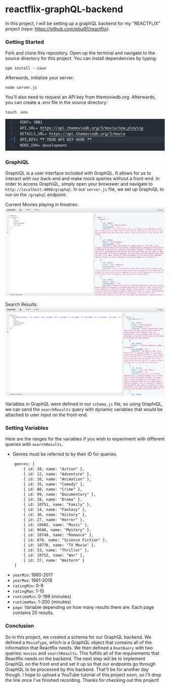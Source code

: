 # reactflix-graphQL-backend #
In this project, I will be setting up a graphQL backend for my "REACTFLIX" project (repo: https://github.com/ebui91/reactflix).

### Getting Started ###
Fork and clone this repository. Open up the terminal and navigate to the source directory for this project. You can install dependencies by typing:

```
npm install --save
```

Afterwards, initialize your server:
```
node server.js
```

You'll also need to request an API key from themoviedb.org. Afterwards, you can create a .env file in the source directory:
```
touch .env
```
![alt text](https://github.com/ebui91/reactflix-graphQL-backend/blob/master/images/env.png)



### GraphiQL ###
GraphiQL is a user interface included with GraphQL. It allows for us to interact with our back-end and make mock queries without a front-end. In order to access GraphiQL, simply open your browswer and navigate to `http://localhost:4000/graphql`. In our `server.js` file, we set up GraphiQL to run on the `/graphql` endpoint.

Current Movies playing in theatres:
![alt text](https://github.com/ebui91/reactflix-graphQL-backend/blob/master/images/movies.png)

Search Results:
![alt text](https://github.com/ebui91/reactflix-graphQL-backend/blob/master/images/searchResults.png)

Variables in GraphQL were defined in our `schema.js` file, so using GraphiQL, we can send the `searchResults` query with dynamic variables that would be attached to user input on the front-end. 


### Setting Variables ###
Here are the ranges for the variables if you wish to experiment with different queries with `searchResults`.
- Genres must be referred to by their ID for queries.
```
    genres: [
        { id: 28, name: "Action" },
        { id: 12, name: "Adventure" },
        { id: 16, name: "Animation" },
        { id: 35, name: "Comedy" },
        { id: 80, name: "Crime" },
        { id: 99, name: "Documentary" },
        { id: 18, name: "Drama" },
        { id: 10751, name: "Family" },
        { id: 14, name: "Fantasy" },
        { id: 36, name: "History" },
        { id: 27, name: "Horror" },
        { id: 10402, name: "Music" },
        { id: 9648, name: "Mystery" },
        { id: 10749, name: "Romance" },
        { id: 878, name: "Science Fiction" },
        { id: 10770, name: "TV Movie" },
        { id: 53, name: "Thriller" },
        { id: 10752, name: "War" },
        { id: 37, name: "Western" }
    ]
```
- `yearMin`: 1960-2017
- `yearMax`: 1961-2018
- `ratingMin`: 0-9
- `ratingMax`: 1-10
- `runtimeMin`: 0-199 (minutes)
- `runtimeMax`: 1-200 (minutes)
- `page`: Variable depending on how many results there are. Each page contains 20 results.


### Conclusion ###
So in this project, we created a schema for our GraphQL backend. We defined a `MovieType`, which is a GraphQL object that contains all of the information that Reactflix needs. We then defined a `RootQuery` with two queries: `movies` and `searchResults`. This fulfills all of the requirements that Reactflix needs on the backend. The next step will be to implement GraphQL on the front end and set it up so that our endpoints go through GraphQL to be processed by this backend. That'll be for another day though. I hope to upload a YouTube tutorial of this project soon, so I'll drop the link once I've finished recording. Thanks for checking out this project!



